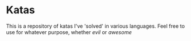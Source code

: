 # Katas

This is a repository of katas I've 'solved' in various languages. Feel free to
use for whatever purpose, whether *evil* or *awesome*
